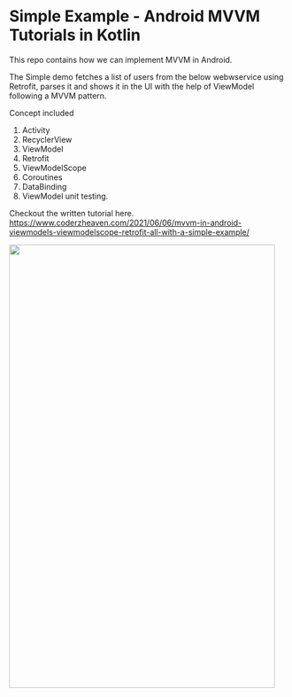 # Simple Example - Android MVVM Tutorials in Kotlin

This repo contains how we can implement MVVM in Android.

The Simple demo fetches a list of users from the below webwservice using Retrofit, parses it and shows it in the UI with the help of ViewModel following a MVVM pattern.

Concept included

1. Activity
2. RecyclerView
3. ViewModel
4. Retrofit
5. ViewModelScope
6. Coroutines
7. DataBinding
8. ViewModel unit testing.

Checkout the written tutorial here.
https://www.coderzheaven.com/2021/06/06/mvvm-in-android-viewmodels-viewmodelscope-retrofit-all-with-a-simple-example/

<img src="https://github.com/MrVipinVijayan/AndroidTutorialsMVVM/blob/main/screenshots/Screenshot_1623879503.png?raw=true" width="480" height="800" />
